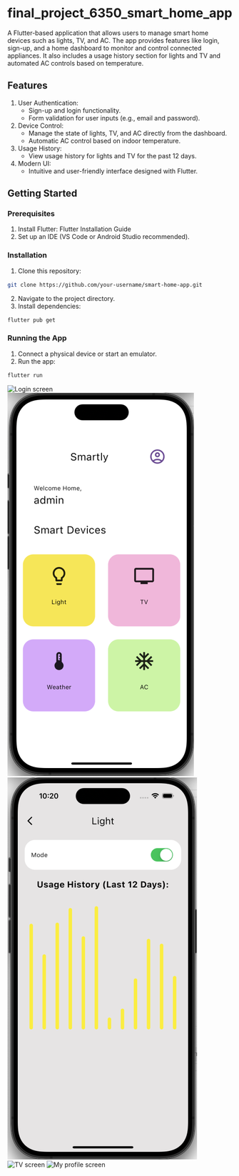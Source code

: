 # final_project_6350_smart_home_app

A Flutter-based application that allows users to manage smart home devices such as lights, TV, and AC. The app provides features like login, sign-up, and a home dashboard to monitor and control connected appliances. It also includes a usage history section for lights and TV and automated AC controls based on temperature.

## Features
1. User Authentication:
    - Sign-up and login functionality.
    - Form validation for user inputs (e.g., email and password).
2. Device Control:
    - Manage the state of lights, TV, and AC directly from the dashboard.
    - Automatic AC control based on indoor temperature.
3. Usage History:
    - View usage history for lights and TV for the past 12 days.
4. Modern UI:
    - Intuitive and user-friendly interface designed with Flutter.

## Getting Started
### Prerequisites
1. Install Flutter: Flutter Installation Guide
2. Set up an IDE (VS Code or Android Studio recommended).
### Installation
1. Clone this repository:
```bash
git clone https://github.com/your-username/smart-home-app.git
```
2. Navigate to the project directory.
3. Install dependencies:
```bash
flutter pub get
```
### Running the App
1. Connect a physical device or start an emulator.
2. Run the app:
```bash
flutter run
```

![Login screen](login.png)
![Home page screen](asset/readme_images/home.png)
![Light screen](asset/readme_images/Light.png)
![TV screen](tv.png)
![My profile screen](profile.png)